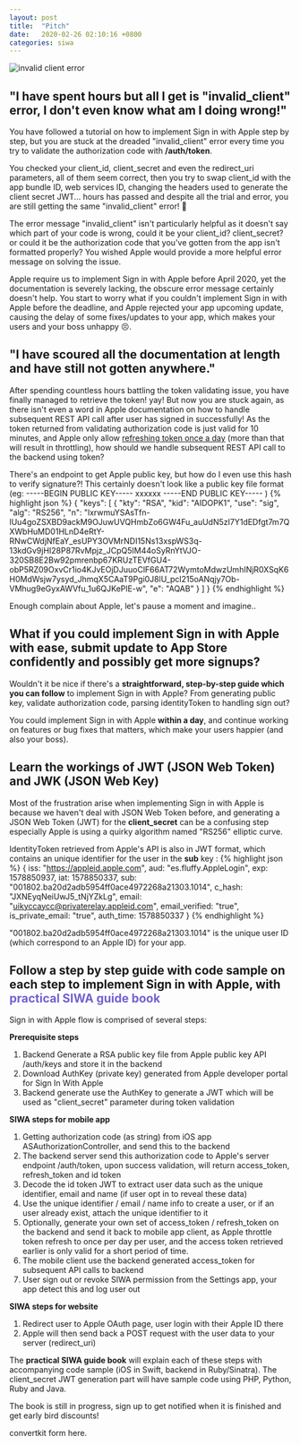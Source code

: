 ```yaml
---
layout: post
title:  "Pitch"
date:   2020-02-26 02:10:16 +0800
categories: siwa
---
```


<img srcset="
  /assets/error_client.png 1x, 
  /assets/error_client@2x.png 2x
" alt="invalid client error">

## "I have spent hours but all I get is "invalid_client" error,  I don't even know what am I doing wrong!"

You have followed a tutorial on how to implement Sign in with Apple step by step, but you are stuck at the dreaded "invalid_client" error every time you try to validate the authorization code with **/auth/token**. 

You checked your client_id, client_secret and even the redirect_uri parameters, all of them seem correct, then you try to swap client_id with the app bundle ID, web services ID, changing the headers used to generate the client secret JWT... hours has passed and despite all the trial and error, you are still getting the same "invalid_client" error! 🤬

The error message "invalid_client" isn't particularly helpful as it doesn't say which part of your code is wrong, could it be your client_id? client_secret? or could it be the authorization code that you've gotten from the app isn't formatted properly? You wished Apple would provide a more helpful error message on solving the issue.

Apple require us to implement Sign in with Apple before April 2020, yet the documentation is severely lacking, the obscure error message certainly doesn't help. You start to worry what if you couldn't implement Sign in with Apple before the deadline, and Apple rejected your app upcoming update, causing the delay of some fixes/updates to your app, which makes your users and your boss unhappy 😣.

## "I have scoured all the documentation at length and have still not gotten anywhere."

After spending countless hours battling the token validating issue, you have finally managed to retrieve the token! yay! But now you are stuck again, as
there isn't even a word in Apple documentation on how to handle subsequent REST API call after user has signed in successfully! As the token returned from validating authorization code is just valid for 10 minutes, and Apple only allow [refreshing token once a day](https://developer.apple.com/documentation/signinwithapplerestapi/verifying_a_user) (more than that will result in throttling), how should we handle subsequent REST API call to the backend using token? 

There's an endpoint to get Apple public key, but how do I even use this hash to verify signature?! This certainly doesn't look like a public key file format (eg: -----BEGIN PUBLIC KEY-----  xxxxxx -----END PUBLIC KEY----- )
{% highlight json %}
{
  "keys": [
    {
      "kty": "RSA",
      "kid": "AIDOPK1",
      "use": "sig",
      "alg": "RS256",
      "n": "lxrwmuYSAsTfn-lUu4goZSXBD9ackM9OJuwUVQHmbZo6GW4Fu_auUdN5zI7Y1dEDfgt7m7QXWbHuMD01HLnD4eRtY-RNwCWdjNfEaY_esUPY3OVMrNDI15Ns13xspWS3q-13kdGv9jHI28P87RvMpjz_JCpQ5IM44oSyRnYtVJO-320SB8E2Bw92pmrenbp67KRUzTEVfGU4-obP5RZ09OxvCr1io4KJvEOjDJuuoClF66AT72WymtoMdwzUmhINjR0XSqK6H0MdWsjw7ysyd_JhmqX5CAaT9Pgi0J8lU_pcl215oANqjy7Ob-VMhug9eGyxAWVfu_1u6QJKePlE-w",
      "e": "AQAB"
    }
  ]
}
{% endhighlight %}

Enough complain about Apple, let's pause a moment and imagine..

## What if you could implement Sign in with Apple with ease, submit update to App Store confidently and possibly get more signups?

Wouldn't it be nice if there's a **straightforward, step-by-step guide which you can follow** to implement Sign in with Apple? From generating public key, validate authorization code, parsing identityToken to handling sign out?

You could implement Sign in with Apple **within a day**, and continue working on features or bug fixes that matters, which make your users happier (and also your boss).

## Learn the workings of JWT (JSON Web Token) and JWK (JSON Web Key)
Most of the frustration arise when implementing Sign in with Apple is because we haven't deal with JSON Web Token before, and generating a JSON Web Token (JWT) for the **client_secret** can be a confusing step especially Apple is using a quirky algorithm named "RS256" elliptic curve.

IdentityToken retrieved from Apple's API is also in JWT format, which contains an unique identifier for the user in the **sub** key : 
{% highlight json %}
{
  iss: "https://appleid.apple.com",
  aud: "es.fluffy.AppleLogin",
  exp: 1578850937,
  iat: 1578850337,
  sub: "001802.ba20d2adb5954ff0ace4972268a21303.1014",
  c_hash: "JXNEyqNeiUwJ5_tNjYZkLg",
  email: "uikyccaycc@privaterelay.appleid.com",
  email_verified: "true",
  is_private_email: "true",
  auth_time: 1578850337
}
{% endhighlight %}

"001802.ba20d2adb5954ff0ace4972268a21303.1014" is the unique user ID (which correspond to an Apple ID) for your app.

<h2>Follow a step by step guide with code sample on each step to implement Sign in with Apple, with <span style="color: #7560D0;">practical SIWA guide book</span></h2> 

Sign in with Apple flow is comprised of several steps:

**Prerequisite steps**
1. Backend Generate a RSA public key file from Apple public key API /auth/keys and store it in the backend
2. Download AuthKey (private key) generated from Apple developer portal for Sign In With Apple
3. Backend generate use the AuthKey to generate a JWT which will be used as "client_secret" parameter during token validation

**SIWA steps for mobile app**
1. Getting authorization code (as string) from iOS app ASAuthorizationController, and send this to the backend
2. The backend server send this authorization code to Apple's server endpoint /auth/token, upon success validation, will return access_token, refresh_token and id token
3. Decode the id token JWT to extract user data such as the unique identifier, email and name (if user opt in to reveal these data)
4. Use the unique identifier / email / name info to create a user, or if an user already exist, attach the unique identifier to it
5. Optionally, generate your own set of access_token / refresh_token on the backend and send it back to mobile app client, as Apple throttle token refresh to once per day per user, and the access token retrieved earlier is only valid for a short period of time.
6. The mobile client use the backend generated access_token for subsequent API calls to backend
7. User sign out or revoke SIWA permission from the Settings app, your app detect this and log user out

**SIWA steps for website**
1. Redirect user to Apple OAuth page, user login with their Apple ID there
2. Apple will then send back a POST request with the user data to your server (redirect_uri)


The **practical SIWA guide book** will explain each of these steps with accompanying code sample (iOS in Swift, backend in Ruby/Sinatra). The client_secret JWT generation part will have sample code using PHP, Python, Ruby and Java.


The book is still in progress, sign up to get notified when it is finished and get early bird discounts!

convertkit form here.





